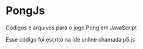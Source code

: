 # PongJs
Códigos e arquivos para o jogo Pong em JavaScript




Esse código foi escrito na ide online chamada p5.js
